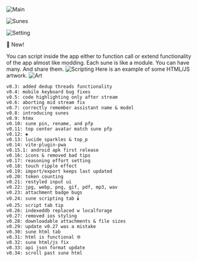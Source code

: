 ![Main](./docs/appstore_content/screenshot1.jpg)

![Sunes](./docs/appstore_content/screenshot6.jpg)

![Setting](./docs/appstore_content/screenshot3.jpg)

💠 New! 

You can script inside the app either to function call or extend functionality of the app almost like modding. Each sune is like a module. You can have many. And share them.
![Scripting](./docs/appstore_content/screenshot4.jpg)
Here is an example of some HTML/JS artwork.
![Art](./docs/appstore_content/screenshot5.jpg)


```
v0.3: added dedup threads functionality
v0.4: mobile keyboard bug fixes
v0.5: code highlighting only after stream
v0.6: aborting mid stream fix
v0.7: correctly remember assistant name & model
v0.8: introducing sunes
v0.9: htmx
v0.10: sune pin, rename, and pfp
v0.11: top center avatar match sune pfp
v0.12: ✺
v0.13: lucide sparkles & top_p
v0.14: vite-plugin-pwa
v0.15.1: android apk first release
v0.16: icons & removed bad tips
v0.17: reasoning effort setting
v0.18: touch ripple effect
v0.19: import/export keeps last updated
v0.20: token counting
v0.21: restyled input ui
v0.22: jpg, webp, png, gif, pdf, mp3, wav
v0.23: attachment badge bugs
v0.24: sune scripting tab 🕯️
v0.25: script tab tip
v0.26: indexeddb replaced w localforage
v0.27: removed ios styling
v0.28: downloadable attachments & file sizes
v0.29: update v0.27 was a mistake
v0.30: sune html tab
v0.31: html is functional 🌐
v0.32: sune html/js fix
v0.33: api json format update
v0.34: scroll past sune html
```
